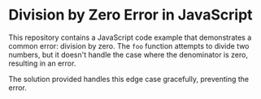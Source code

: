 # Division by Zero Error in JavaScript

This repository contains a JavaScript code example that demonstrates a common error: division by zero.  The `foo` function attempts to divide two numbers, but it doesn't handle the case where the denominator is zero, resulting in an error.

The solution provided handles this edge case gracefully, preventing the error.
